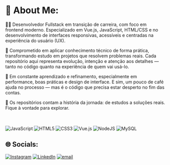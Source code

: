 # 💫 About Me:
👨‍💻 Desenvolvedor Fullstack em transição de carreira, com foco em frontend moderno. Especializado em Vue.js, JavaScript, HTML/CSS e no desenvolvimento de interfaces responsivas, acessíveis e centradas na experiência do usuário (UX).

🎯 Comprometido em aplicar conhecimento técnico de forma prática, transformando estudo em projetos que resolvem problemas reais. Cada repositório aqui representa evolução, intenção e atenção aos detalhes — tanto no código quanto na experiência de quem vai usá-lo.

🧠 Em constante aprendizado e refinamento, especialmente em performance, boas práticas e design de interface. E sim, um pouco de café ajuda no processo — mas é o código que precisa estar desperto no fim das contas.

📌 Os repositórios contam a história da jornada: de estudos a soluções reais. Fique à vontade para explorar.

<br><br>
![JavaScript](https://img.shields.io/badge/javascript-%23323330.svg?style=for-the-badge&logo=javascript&logoColor=%23F7DF1E) ![HTML5](https://img.shields.io/badge/html5-%23E34F26.svg?style=for-the-badge&logo=html5&logoColor=white) ![CSS3](https://img.shields.io/badge/css3-%231572B6.svg?style=for-the-badge&logo=css3&logoColor=white) ![Vue.js](https://img.shields.io/badge/vue.js-%2335495e.svg?style=for-the-badge&logo=vuedotjs&logoColor=%234FC08D) ![NodeJS](https://img.shields.io/badge/node.js-6DA55F?style=for-the-badge&logo=node.js&logoColor=white) ![MySQL](https://img.shields.io/badge/mysql-4479A1.svg?style=for-the-badge&logo=mysql&logoColor=white)


## 🌐 Socials:
[![Instagram](https://img.shields.io/badge/Instagram-%23E4405F.svg?logo=Instagram&logoColor=white)](https://instagram.com/https://www.instagram.com/fiuza.mv/) [![LinkedIn](https://img.shields.io/badge/LinkedIn-%230077B5.svg?logo=linkedin&logoColor=white)](https://www.linkedin.com/in/devfiuza/) [![email](https://img.shields.io/badge/Email-D14836?logo=gmail&logoColor=white)](mailto:DevFiuza@gmail.com) 
